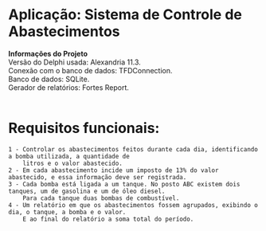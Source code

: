 # Aplicação: Sistema de Controle de Abastecimentos

<b>Informações do Projeto</b>
<br/>
Versão do Delphi usada: Alexandria 11.3.<br/>
Conexão com o banco de dados: TFDConnection.<br/>
Banco de dados: SQLite.<br/>
Gerador de relatórios: Fortes Report.<br/>
<br/>

# Requisitos funcionais:
    1 - Controlar os abastecimentos feitos durante cada dia, identificando a bomba utilizada, a quantidade de
	    litros e o valor abastecido.
	2 - Em cada abastecimento incide um imposto de 13% do valor abastecido, e essa informação deve ser registrada.
	3 - Cada bomba está ligada a um tanque. No posto ABC existem dois tanques, um de gasolina e um de óleo diesel.
	    Para cada tanque duas bombas de combustível.
	4 - Um relatório em que os abastecimentos fossem agrupados, exibindo o dia, o tanque, a bomba e o valor. 
	    E ao final do relatório a soma total do período.
